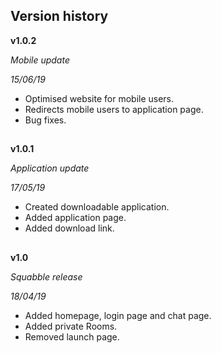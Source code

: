 ## Version history

**v1.0.2** 

*Mobile update* 

*15/06/19*

 - Optimised website for mobile users.
 - Redirects mobile users to application page.
 - Bug fixes.

##
**v1.0.1** 

*Application update*
 
*17/05/19*

 - Created downloadable application.
 - Added application page.
 - Added download link.

##
**v1.0** 

*Squabble release*

*18/04/19*

 - Added homepage, login page and chat page. 
 - Added private Rooms.
 - Removed launch page.
